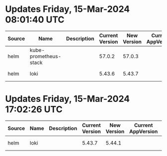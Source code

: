 # Updates Friday, 15-Mar-2024 08:01:40 UTC
| Source | Name                  | Description | Current Version | New Version | Current AppVersion | New AppVersion | Reference                                          |
| ------ | --------------------- | ----------- | --------------- | ----------- | ------------------ | -------------- | -------------------------------------------------- |
| helm   | kube-prometheus-stack |             | 57.0.2          | 57.0.3      |                    | v0.72.0        | https://prometheus-community.github.io/helm-charts |
| helm   | loki                  |             | 5.43.6          | 5.43.7      |                    | 2.9.4          | https://grafana.github.io/helm-charts              |

# Updates Friday, 15-Mar-2024 17:02:26 UTC
| Source | Name | Description | Current Version | New Version | Current AppVersion | New AppVersion | Reference                             |
| ------ | ---- | ----------- | --------------- | ----------- | ------------------ | -------------- | ------------------------------------- |
| helm   | loki |             | 5.43.7          | 5.44.1      |                    | 2.9.4          | https://grafana.github.io/helm-charts |

